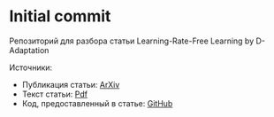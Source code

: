 # Initial commit

Репозиторий для разбора статьи Learning-Rate-Free Learning by D-Adaptation

Источники:
 - Публикация статьи: [ArXiv](https://arxiv.org/abs/2301.07733)
 - Текст статьи: [Pdf](Learning-Rate-Free%20Learning%20by%20D-Adaptation%20Aaron%20Defazio%2C%20Konstantin%20Mishenko.pdf)
 - Код, предоставленный в статье: [GitHub](https://github.com/facebookresearch/dadaptation)